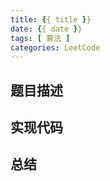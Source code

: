 ```yaml
---
title: {{ title }}
date: {{ date }}
tags: [ 算法 ]
categories: LeetCode
---
```


## 题目描述


## 实现代码


## 总结
